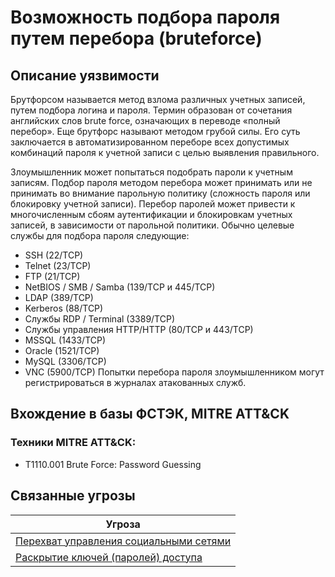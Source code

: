 # Возможность подбора пароля путем перебора (bruteforce)
## Описание уязвимости
Брутфорсом называется метод взлома различных учетных записей, путем подбора логина и пароля. Термин образован от сочетания английских слов brute force, означающих в переводе «полный перебор». Еще брутфорс называют методом грубой силы. Его суть заключается в автоматизированном переборе всех допустимых комбинаций пароля к учетной записи с целью выявления правильного.

Злоумышленник может попытаться подобрать пароли к учетным записям. Подбор пароля методом перебора может принимать или не принимать во внимание парольную политику (сложность пароля или блокировку учетной записи). 
Перебор паролей может привести к многочисленным сбоям аутентификации и блокировкам учетных записей, в зависимости от парольной политики.
Обычно целевые службы для подбора пароля следующие:
+ SSH (22/TCP)
+ Telnet (23/TCP)
+ FTP (21/TCP)
+ NetBIOS / SMB / Samba (139/TCP и 445/TCP)
+ LDAP (389/TCP)
+ Kerberos (88/TCP)
+ Службы RDP / Terminal (3389/TCP)
+ Службы управления HTTP/HTTP (80/TCP и 443/TCP)
+ MSSQL (1433/TCP)
+ Oracle (1521/TCP)
+ MySQL (3306/TCP)
+ VNC (5900/TCP)
Попытки перебора пароля злоумышленником могут регистрироваться в журналах атакованных служб.

## Вхождение в базы ФСТЭК, MITRE ATT&CK
### Техники MITRE ATT&CK:
+ T1110.001 Brute Force: Password Guessing

## Связанные угрозы
|Угроза|
|-|
|[Перехват управления социальными сетями](/vkr/threats/page22)|
|[Раскрытие ключей (паролей) доступа](/vkr/threats/page2)|